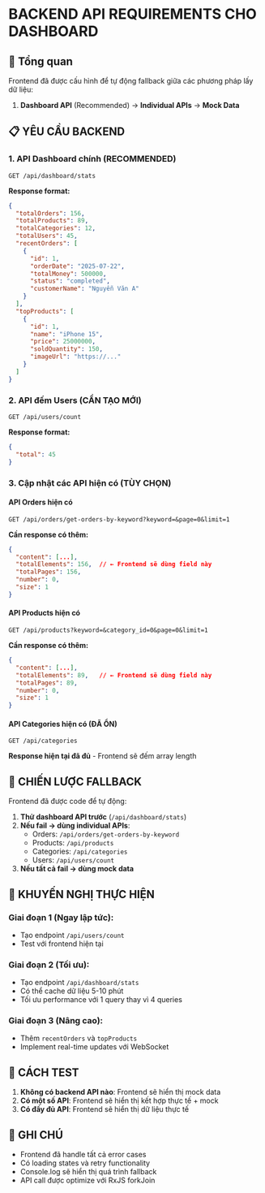 # BACKEND API REQUIREMENTS CHO DASHBOARD

## 🎯 Tổng quan
Frontend đã được cấu hình để tự động fallback giữa các phương pháp lấy dữ liệu:
1. **Dashboard API** (Recommended) → **Individual APIs** → **Mock Data**

## 📋 YÊU CẦU BACKEND

### 1. API Dashboard chính (RECOMMENDED)
```
GET /api/dashboard/stats
```
**Response format:**
```json
{
  "totalOrders": 156,
  "totalProducts": 89, 
  "totalCategories": 12,
  "totalUsers": 45,
  "recentOrders": [
    {
      "id": 1,
      "orderDate": "2025-07-22",
      "totalMoney": 500000,
      "status": "completed",
      "customerName": "Nguyễn Văn A"
    }
  ],
  "topProducts": [
    {
      "id": 1,
      "name": "iPhone 15",
      "price": 25000000,
      "soldQuantity": 150,
      "imageUrl": "https://..."
    }
  ]
}
```

### 2. API đếm Users (CẦN TẠO MỚI)
```
GET /api/users/count
```
**Response format:**
```json
{
  "total": 45
}
```

### 3. Cập nhật các API hiện có (TÙY CHỌN)

#### API Orders hiện có
```
GET /api/orders/get-orders-by-keyword?keyword=&page=0&limit=1
```
**Cần response có thêm:**
```json
{
  "content": [...],
  "totalElements": 156,  // ← Frontend sẽ dùng field này
  "totalPages": 156,
  "number": 0,
  "size": 1
}
```

#### API Products hiện có  
```
GET /api/products?keyword=&category_id=0&page=0&limit=1
```
**Cần response có thêm:**
```json
{
  "content": [...],
  "totalElements": 89,   // ← Frontend sẽ dùng field này
  "totalPages": 89,
  "number": 0,
  "size": 1
}
```

#### API Categories hiện có (ĐÃ ỔN)
```
GET /api/categories
```
**Response hiện tại đã đủ** - Frontend sẽ đếm array length

## 🔧 CHIẾN LƯỢC FALLBACK

Frontend đã được code để tự động:

1. **Thử dashboard API trước** (`/api/dashboard/stats`)
2. **Nếu fail → dùng individual APIs**:
   - Orders: `/api/orders/get-orders-by-keyword`
   - Products: `/api/products` 
   - Categories: `/api/categories`
   - Users: `/api/users/count`
3. **Nếu tất cả fail → dùng mock data**

## 🚀 KHUYẾN NGHỊ THỰC HIỆN

### Giai đoạn 1 (Ngay lập tức):
- Tạo endpoint `/api/users/count`
- Test với frontend hiện tại

### Giai đoạn 2 (Tối ưu):
- Tạo endpoint `/api/dashboard/stats` 
- Có thể cache dữ liệu 5-10 phút
- Tối ưu performance với 1 query thay vì 4 queries

### Giai đoạn 3 (Nâng cao):
- Thêm `recentOrders` và `topProducts` 
- Implement real-time updates với WebSocket

## 🧪 CÁCH TEST

1. **Không có backend API nào**: Frontend sẽ hiển thị mock data
2. **Có một số API**: Frontend sẽ hiển thị kết hợp thực tế + mock
3. **Có đầy đủ API**: Frontend sẽ hiển thị dữ liệu thực tế

## 📝 GHI CHÚ

- Frontend đã handle tất cả error cases
- Có loading states và retry functionality  
- Console.log sẽ hiển thị quá trình fallback
- API call được optimize với RxJS forkJoin
